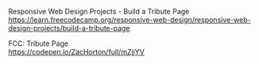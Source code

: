 Responsive Web Design Projects - Build a Tribute Page  
https://learn.freecodecamp.org/responsive-web-design/responsive-web-design-projects/build-a-tribute-page  
    
FCC: Tribute Page  
https://codepen.io/ZacHorton/full/mZjjYV

